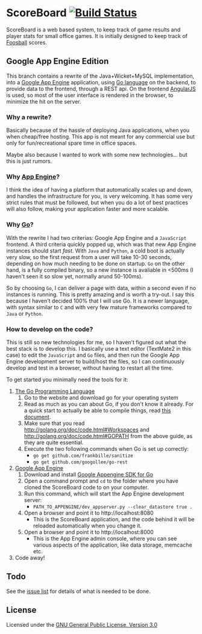 # ScoreBoard [![Build Status](https://drone.io/github.com/frankbille/ScoreBoard/status.png)](https://drone.io/github.com/frankbille/ScoreBoard/latest)


ScoreBoard is a web based system, to keep track of game results and player stats
for small office games. It is initially designed to keep track of
[Foosball][foosball] scores.


## Google App Engine Edition

This branch contains a rewrite of the Java+Wicket+MySQL implementation, into a
[Google App Engine][gae] application, using [Go language][golang] on the backend,
to provide data to the frontend, through a REST api. On the frontend
[AngularJS][angularjs] is used, so most of the user interface is rendered in
the browser, to minimize the hit on the server.


### Why a rewrite?

Basically because of the hassle of deploying Java applications, when you when
cheap/free hosting. This app is not meant for any commercial use but only for
fun/recreational spare time in office spaces.

Maybe also because I wanted to work with some new technologies...
but this is just rumors. 


### Why [App Engine][gae]?

I think the idea of having a platform that automatically scales up and down,
and handles the infrastructure for you, is very welcoming. It has some very
strict rules that must be followed, but when you do a lot of best practices
will also follow, making your application faster and more scalable.


### Why [Go][golang]?

With the rewrite I had two criterias: Google App Engine and a `JavaScript` frontend.
A third criteria quickly popped up, which was that new App Engine instances should
start *fast*. With `Java` and `Python`, a cold boot is actually very slow, so the first
request from a user will take 10-30 seconds, depending on how much needing to be
done on startup. `Go` on the other hand, is a fully compiled binary, so a new instance
is avaliable in <500ms (I haven't seen it so slow yet, normally arund 50-100ms).

So by choosing `Go`, I can deliver a page with data, within a second even if no
instances is running. This is pretty amazing and is worth a try-out. I say this
because I haven't decided 100% that I will use Go. It is a newer language, with
syntax similar to `C` and with very few mature frameworks compared to `Java` or
`Python`.

### How to develop on the code?

This is still so new technologies for me, so I haven't figured out what the best
stack is to develop this. I basically use a text editor (TextMate2 in this case)
to edit the `JavaScript` and `Go` files, and then run the Google App Engine 
development server to build/host the files, so I can continuously develop and test
in a browser, without having to restart all the time.

To get started you minimally need the tools for it:

1. [The Go Programming Language][golang]
   1. Go to the website and download go for your operating system
   2. Read as much as you can about Go, if you don't know it already. 
      For a quick start to actually be able to compile things, read [this document][goinstalldoc].
   3. Make sure that you read http://golang.org/doc/code.html#Workspaces and http://golang.org/doc/code.html#GOPATH
      from the above guide, as they are quite essential.
   4. Execute the two following commands when Go is set up correctly:
      * `go get github.com/frankbille/sanitize`
      * `go get github.com/googollee/go-rest`
2. [Google App Engine][gae]
   1. Download and install [Google Appengine SDK for Go][gaeinstall]
   2. Open a command prompt and `cd` to the folder where you have cloned the ScoreBoard
      code to on your computer.
   3. Run this command, which will start the App Engine development server:
      * `PATH_TO_APPENGINE/dev_appserver.py --clear_datastore true .`
   4. Open a browser and point it to http://localhost:8080
      * This is the ScoreBoard application, and the code behind it will be reloaded
        automatically when you change it.
   5. Open a browser and point it to http://localhost:8000
      * This is the App Engine admin console, where you can see various aspects of the
        application, like data storage, memcache etc.
3. Code away!


## Todo

See the [issue list][issues] for details of what is needed to be done.


## License

Licensed under the [GNU General Public License, Version 3.0][license]


[foosball]: http://en.wikipedia.org/wiki/Table_football
[issues]: https://github.com/frankbille/ScoreBoard/issues
[license]: http://www.gnu.org/licenses/gpl.html
[gae]: http://developers.google.com/appengine
[gaeinstall]: https://developers.google.com/appengine/downloads#Google_App_Engine_SDK_for_Go
[golang]: http://golang.org
[goinstalldoc]: http://golang.org/doc/install
[angularjs]: http://angularjs.org
